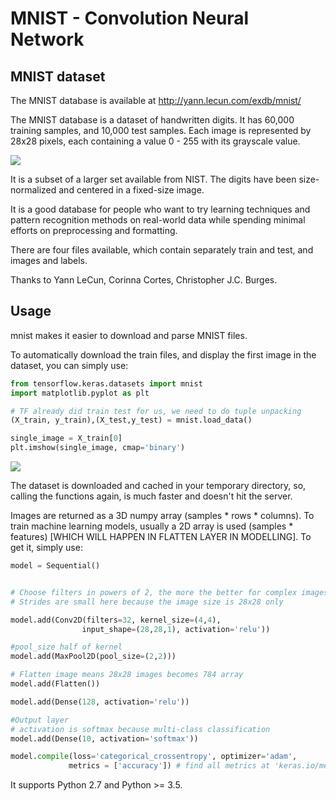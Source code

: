 # MNIST - Convolution Neural Network

## MNIST dataset

The MNIST database is available at http://yann.lecun.com/exdb/mnist/

The MNIST database is a dataset of handwritten digits. It has 60,000 training
samples, and 10,000 test samples. Each image is represented by 28x28 pixels, each
containing a value 0 - 255 with its grayscale value.

![](https://github.com/datapythonista/mnist/raw/master/img/samples.png)

It is a subset of a larger set available from NIST.
The digits have been size-normalized and centered in a fixed-size image.

It is a good database for people who want to try learning techniques and pattern recognition
methods on real-world data while spending minimal efforts on preprocessing and formatting.

There are four files available, which contain separately train and test, and images and labels.

Thanks to Yann LeCun, Corinna Cortes, Christopher J.C. Burges.

## Usage

mnist makes it easier to download and parse MNIST files.

To automatically download the train files, and display the first image in the
dataset, you can simply use:

```python
from tensorflow.keras.datasets import mnist
import matplotlib.pyplot as plt

# TF already did train test for us, we need to do tuple unpacking
(X_train, y_train),(X_test,y_test) = mnist.load_data()

single_image = X_train[0]
plt.imshow(single_image, cmap='binary')
```

![](https://github.com/datapythonista/mnist/raw/master/img/img_5.png)

The dataset is downloaded and cached in your temporary directory, so, calling
the functions again, is much faster and doesn't hit the server.

Images are returned as a 3D numpy array (samples * rows * columns). To train
machine learning models, usually a 2D array is used (samples * features) [WHICH WILL HAPPEN IN FLATTEN LAYER IN MODELLING]. To
get it, simply use:

```python
model = Sequential()


# Choose filters in powers of 2, the more the better for complex images
# Strides are small here because the image size is 28x28 only

model.add(Conv2D(filters=32, kernel_size=(4,4),
                input_shape=(28,28,1), activation='relu'))

#pool_size half of kernel
model.add(MaxPool2D(pool_size=(2,2)))

# Flatten image means 28x28 images becomes 784 array
model.add(Flatten())

model.add(Dense(128, activation='relu'))

#Output layer
# activation is softmax because multi-class classification
model.add(Dense(10, activation='softmax'))

model.compile(loss='categorical_crossentropy', optimizer='adam', 
             metrics = ['accuracy']) # find all metrics at 'keras.io/metrics'
```
It supports Python 2.7 and Python >= 3.5.
